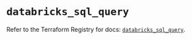 # `databricks_sql_query`

Refer to the Terraform Registry for docs: [`databricks_sql_query`](https://registry.terraform.io/providers/databricks/databricks/1.79.0/docs/resources/sql_query).
